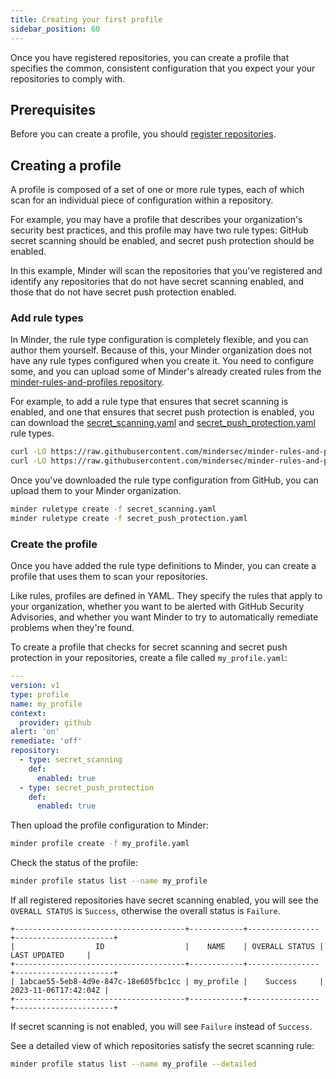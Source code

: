 ```yaml
---
title: Creating your first profile
sidebar_position: 60
---
```


Once you have registered repositories, you can create a profile that specifies
the common, consistent configuration that you expect your your repositories to
comply with.

## Prerequisites

Before you can create a profile, you should
[register repositories](register_repos).

## Creating a profile

A profile is composed of a set of one or more rule types, each of which scan for
an individual piece of configuration within a repository.

For example, you may have a profile that describes your organization's security
best practices, and this profile may have two rule types: GitHub secret scanning
should be enabled, and secret push protection should be enabled.

In this example, Minder will scan the repositories that you've registered and
identify any repositories that do not have secret scanning enabled, and those
that do not have secret push protection enabled.

### Add rule types

In Minder, the rule type configuration is completely flexible, and you can
author them yourself. Because of this, your Minder organization does not have
any rule types configured when you create it. You need to configure some, and
you can upload some of Minder's already created rules from the
[minder-rules-and-profiles repository](https://github.com/mindersec/minder-rules-and-profiles).

For example, to add a rule type that ensures that secret scanning is enabled,
and one that ensures that secret push protection is enabled, you can download
the
[secret_scanning.yaml](https://github.com/mindersec/minder-rules-and-profiles/blob/main/rule-types/github/secret_scanning.yaml)
and
[secret_push_protection.yaml](https://github.com/mindersec/minder-rules-and-profiles/blob/main/rule-types/github/secret_push_protection.yaml)
rule types.

```bash
curl -LO https://raw.githubusercontent.com/mindersec/minder-rules-and-profiles/main/rule-types/github/secret_scanning.yaml
curl -LO https://raw.githubusercontent.com/mindersec/minder-rules-and-profiles/main/rule-types/github/secret_push_protection.yaml
```

Once you've downloaded the rule type configuration from GitHub, you can upload
them to your Minder organization.

```bash
minder ruletype create -f secret_scanning.yaml
minder ruletype create -f secret_push_protection.yaml
```

### Create the profile

Once you have added the rule type definitions to Minder, you can create a
profile that uses them to scan your repositories.

Like rules, profiles are defined in YAML. They specify the rules that apply to
your organization, whether you want to be alerted with GitHub Security
Advisories, and whether you want Minder to try to automatically remediate
problems when they're found.

To create a profile that checks for secret scanning and secret push protection
in your repositories, create a file called `my_profile.yaml`:

```yaml
---
version: v1
type: profile
name: my_profile
context:
  provider: github
alert: 'on'
remediate: 'off'
repository:
  - type: secret_scanning
    def:
      enabled: true
  - type: secret_push_protection
    def:
      enabled: true
```

Then upload the profile configuration to Minder:

```bash
minder profile create -f my_profile.yaml
```

Check the status of the profile:

```bash
minder profile status list --name my_profile
```

If all registered repositories have secret scanning enabled, you will see the
`OVERALL STATUS` is `Success`, otherwise the overall status is `Failure`.

```plain
+--------------------------------------+------------+----------------+----------------------+
|                  ID                  |    NAME    | OVERALL STATUS |     LAST UPDATED     |
+--------------------------------------+------------+----------------+----------------------+
| 1abcae55-5eb8-4d9e-847c-18e605fbc1cc | my_profile |    Success     | 2023-11-06T17:42:04Z |
+--------------------------------------+------------+----------------+----------------------+
```

If secret scanning is not enabled, you will see `Failure` instead of `Success`.

See a detailed view of which repositories satisfy the secret scanning rule:

```bash
minder profile status list --name my_profile --detailed
```
